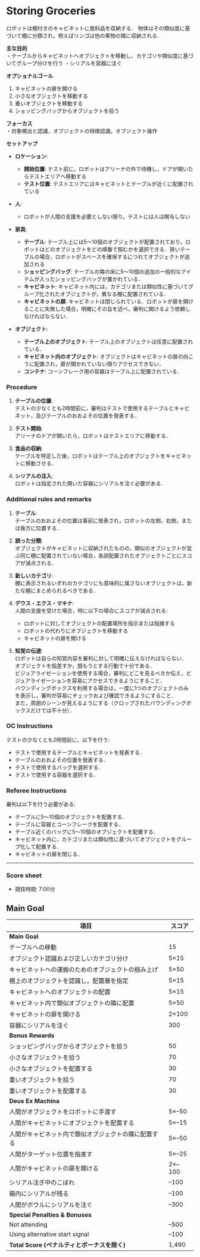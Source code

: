 # Storing Groceries
ロボットは棚付きのキャビネットに食料品を収納する． 物体はその類似度に基づいて棚に分類され，例えばリンゴは他の果物の隣に収納される．

**主な目的**  
・テーブルからキャビネットへオブジェクトを移動し，カテゴリや類似度に基づいてグループ分けを行う 
・シリアルを容器に注ぐ

**オプショナルゴール**  
1. キャビネットの扉を開ける  
2. 小さなオブジェクトを移動する  
3. 重いオブジェクトを移動する  
4. ショッピングバッグからオブジェクトを拾う

**フォーカス**  
・対象検出と認識，オブジェクトの特徴認識，オブジェクト操作

**セットアップ**

- **ロケーション**:
  - **開始位置**: テスト前に，ロボットはアリーナの外で待機し，ドアが開いたらテストエリアへ移動する
  - **テスト位置**: テストエリアにはキャビネットとテーブルが近くに配置されている

- **人**:
  - ロボットが人間の支援を必要としない限り，テストには人は関与しない

- **家具**:
  - **テーブル**: テーブル上には5～10個のオブジェクトが配置されており，ロボットはどのオブジェクトをどの順番で掴むかを選択できる．狭いテーブルの場合，ロボットがスペースを確保するにつれてオブジェクトが追加される
  - **ショッピングバッグ**: テーブルの隣の床に5～10個の追加の一般的なアイテムが入ったショッピングバッグが置かれている．
  - **キャビネット**: キャビネット内には，カテゴリまたは類似性に基づいてグループ化されたオブジェクトが，異なる棚に配置されている．
  - **キャビネットの扉**: キャビネットは閉じられている．ロボットが扉を開けることに失敗した場合，明確にその旨を述べ，審判に開けるよう依頼しなければならない．

- **オブジェクト**:
  - **テーブル上のオブジェクト**: テーブル上のオブジェクトは任意に配置されている．
  - **キャビネット内のオブジェクト**: オブジェクトはキャビネットの扉の向こうに配置され，扉が開かれていない限りアクセスできない．
  - **コンテナ**: コーンフレーク用の容器はテーブル上に配置されている．

### Procedure

1. **テーブルの位置**:  
   テストの少なくとも2時間前に，審判はテストで使用するテーブルとキャビネット，及びテーブルのおおよその位置を発表する．
2. **テスト開始**:  
   アリーナのドアが開いたら，ロボットはテストエリアに移動する．

3. **食品の収納**:  
   テーブルを特定した後，ロボットはテーブル上のオブジェクトをキャビネットに移動させる．

4. **シリアルの注入**:  
   ロボットは指定された開いた容器にシリアルを注ぐ必要がある．

### Additional rules and remarks

1. **テーブル**:  
   テーブルのおおよその位置は事前に発表され，ロボットの左側，右側，または後方に位置する．

2. **誤った分類**:  
   オブジェクトがキャビネットに収納されたものの，類似のオブジェクトが並ぶ同じ棚に配置されていない場合，各誤配置されたオブジェクトごとにスコアが減点される．

3. **新しいカテゴリ**:  
   棚に表示されるいずれのカテゴリにも意味的に属さないオブジェクトは，新たな棚にまとめられるべきである．

4. **デウス・エクス・マキナ**:  
   人間の支援を受けた場合，特に以下の場合にスコアが減点される:
   - ロボットに対してオブジェクトの配置場所を指示または指摘する  
   - ロボットの代わりにオブジェクトを移動する  
   - キャビネットの扉を開ける

5. **知覚の伝達**:  
   ロボットは自らの知覚内容を審判に対して明確に伝えなければならない．  
   オブジェクトを指差すか，掴もうとする行動で十分である．  
   ビジュアライゼーションを使用する場合，審判にどこを見るべきか伝え，ビジュアライゼーションを容易にアクセスできるようにすること．  
   バウンディングボックスを利用する場合は，一度に1つのオブジェクトのみを表示し，審判が容易にチェックおよび確認できるようにすること．  
   また，周囲のシーンが見えるようにする（クロップされたバウンディングボックスだけでは不十分）．

### OC Instructions

テストの少なくとも2時間前に，以下を行う:

- テストで使用するテーブルとキャビネットを発表する．  
- テーブルのおおよその位置を発表する．  
- テストで使用するバッグを選択する．  
- テストで使用する容器を選択する．

### Referee Instructions

審判は以下を行う必要がある:

- テーブルに5～10個のオブジェクトを配置する．  
- テーブルに容器とコーンフレークを配置する．  
- テーブル近くのバッグに5～10個のオブジェクトを配置する．  
- キャビネット内に，カテゴリまたは類似性に基づいてオブジェクトをグループ化して配置する．  
- キャビネットの扉を閉じる．

---

### Score sheet
- 競技時間: 7:00分  

## Main Goal

| 項目                                                 | スコア |
| ---------------------------------------------------- | ------ |
| **Main Goal**                                        |        |
| テーブルへの移動                                        | 15     |
| オブジェクト認識および正しいカテゴリ分け                    | 5×15   |
| キャビネットへの運搬のためのオブジェクトの掴み上げ            | 5×50   |
| 棚上のオブジェクトを認識し，配置層を指定                    | 5×15   |
| キャビネットへのオブジェクトの配置                         | 5×15   |
| キャビネット内で類似オブジェクトの隣に配置                   | 5×50   |
| キャビネットの扉を開ける                                 | 2×100  |
| 容器にシリアルを注ぐ                                     | 300    |
| **Bonus Rewards**                                    |        |
| ショッピングバッグからオブジェクトを拾う                    | 50     |
| 小さなオブジェクトを拾う                                 | 70     |
| 小さなオブジェクトを配置する                              | 30     |
| 重いオブジェクトを拾う                                   | 70     |
| 重いオブジェクトを配置する                               | 30     |
| **Deus Ex Machina**                                  |        |
| 人間がオブジェクトをロボットに手渡す                       | 5×–50  |
| 人間がキャビネットにオブジェクトを配置する                  | 5×–15  |
| 人間がキャビネット内で類似オブジェクトの隣に配置する          | 5×–50  |
| 人間がターゲット位置を指差す                              | 5×–25  |
| 人間がキャビネットの扉を開ける                            | 2×–100 |
| シリアル注ぎ中のこぼれ                                   | –100   |
| 箱内にシリアルが残る                                    | –100   |
| 人間がボウルにシリアルを注ぐ                              | –300   |
| **Special Penalties & Bonuses**                      |        |
| Not attending                                        | –500   |
| Using alternative start signal                       | –100   |
| **Total Score (ペナルティとボーナスを除く)**               | 1,490  |
